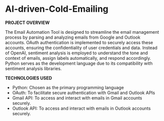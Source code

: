 # AI-driven-Cold-Emailing

**PROJECT OVERVIEW**

The Email Automation Tool is designed to streamline the email management process by parsing and analyzing emails from Google and Outlook accounts. OAuth authentication is implemented to securely access these accounts, ensuring the confidentiality of user credentials and data. Instead of OpenAI, sentiment analysis is employed to understand the tone and context of emails, assign labels automatically, and respond accordingly. Python serves as the development language due to its compatibility with sentiment analysis libraries.

**TECHNOLOGIES USED**

* Python: Chosen as the primary programming language
* OAuth: To facilitate secure authentication with Gmail and Outlook APIs
* Gmail API: To access and interact with emails in Gmail accounts securely.
* Outlook API: To access and interact with emails in Outlook accounts securely.



